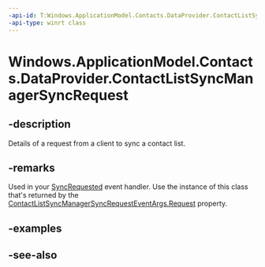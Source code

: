 ----api-id: T:Windows.ApplicationModel.Contacts.DataProvider.ContactListSyncManagerSyncRequest
-api-type: winrt class
---<!-- Class syntax.public class ContactListSyncManagerSyncRequest : Windows.ApplicationModel.Contacts.DataProvider.IContactListSyncManagerSyncRequest--># Windows.ApplicationModel.Contacts.DataProvider.ContactListSyncManagerSyncRequest## -descriptionDetails of a request from a client to sync a contact list.## -remarksUsed in your [SyncRequested](contactdataproviderconnection_syncrequested.md) event handler. Use the instance of this class that's returned by the [ContactListSyncManagerSyncRequestEventArgs.Request](contactlistsyncmanagersyncrequesteventargs_request.md) property.## -examples## -see-also
